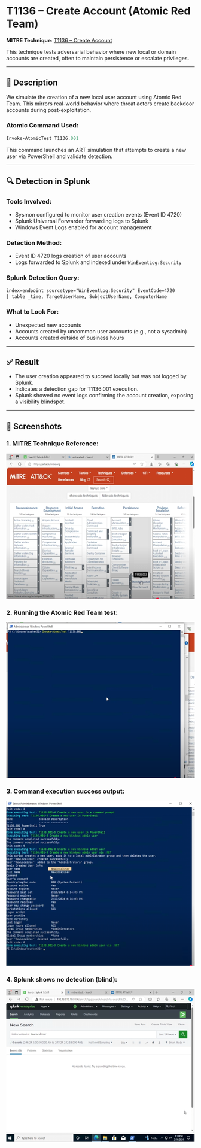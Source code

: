 # T1136 – Create Account (Atomic Red Team)

**MITRE Technique**: [T1136 – Create Account](https://attack.mitre.org/techniques/T1136/)

This technique tests adversarial behavior where new local or domain accounts are created, often to maintain persistence or escalate privileges.

---

## 🎯 Description

We simulate the creation of a new local user account using Atomic Red Team. This mirrors real-world behavior where threat actors create backdoor accounts during post-exploitation.

### Atomic Command Used:

```powershell
Invoke-AtomicTest T1136.001
```

This command launches an ART simulation that attempts to create a new user via PowerShell and validate detection.

---

## 🔍 Detection in Splunk

### Tools Involved:

* Sysmon configured to monitor user creation events (Event ID 4720)
* Splunk Universal Forwarder forwarding logs to Splunk
* Windows Event Logs enabled for account management

### Detection Method:

* Event ID 4720 logs creation of user accounts
* Logs forwarded to Splunk and indexed under `WinEventLog:Security`

### Splunk Detection Query:

```splunk
index=endpoint sourcetype="WinEventLog:Security" EventCode=4720
| table _time, TargetUserName, SubjectUserName, ComputerName
```

### What to Look For:

* Unexpected new accounts
* Accounts created by uncommon user accounts (e.g., not a sysadmin)
* Accounts created outside of business hours

---

## ✅ Result

* The user creation appeared to succeed locally but was not logged by Splunk.
* Indicates a detection gap for T1136.001 execution.
* Splunk showed no event logs confirming the account creation, exposing a visibility blindspot.

---

## 📸 Screenshots

### 1. MITRE Technique Reference:

![MITRE Technique](../screenshots/t1136.002.PNG)

### 2. Running the Atomic Red Team test:

![Running Test](../screenshots/t1136%20download%20in%20powershell.PNG)

### 3. Command execution success output:

![Command Details](../screenshots/what%20the%20command%20does.PNG)

### 4. Splunk shows no detection (blind):

![Splunk Blind](../screenshots/this%20shows%20that%20splunk%20is%20vulnerable%20and%20blind%20to%20this%20kind%20of%20attack..PNG)
